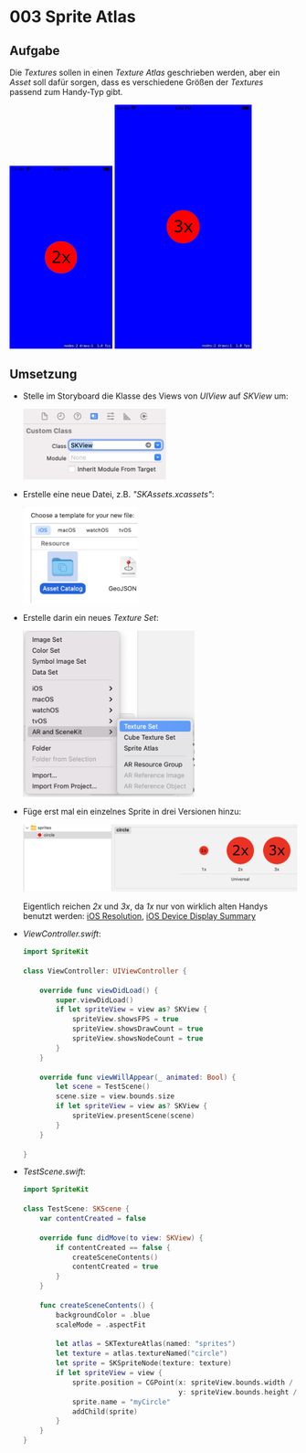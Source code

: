 # 003 Sprite Atlas

## Aufgabe

Die *Textures* sollen in einen *Texture Atlas* geschrieben werden, aber ein *Asset* soll dafür sorgen, dass es verschiedene Größen der *Textures* passend zum Handy-Typ gibt.

<a><img src="media/sprite-atlas-ipod-touch.png" width="180"></a>
<a><img src="media/sprite-atlas-iphone-8-plus.png" width="240"></a>

## Umsetzung

* Stelle im Storyboard die Klasse des Views von *UIView* auf *SKView* um:
  
  <a><img src="media/storyboard-skview.png" width="250"></a>

* Erstelle eine neue Datei, z.B. *"SKAssets.xcassets"*:

  <a><img src="media/asset-catalog.png" width="200"></a>
  
* Erstelle darin ein neues *Texture Set*:

  <a><img src="media/create-texture-set.png" width="300"></a>
  
* Füge erst mal ein einzelnes Sprite in drei Versionen hinzu:

  <a><img src="media/asset-catalog-circle.png" width="500"></a>
  
  Eigentlich reichen *2x* und *3x*, da *1x* nur von wirklich alten Handys benutzt werden: [iOS Resolution](https://ios-resolution.com), [iOS Device Display Summary](https://developer.apple.com/library/archive/documentation/DeviceInformation/Reference/iOSDeviceCompatibility/Displays/Displays.html)
  
* *ViewController.swift*:

  ```swift
  import SpriteKit

  class ViewController: UIViewController {

      override func viewDidLoad() {
          super.viewDidLoad()
          if let spriteView = view as? SKView {
              spriteView.showsFPS = true
              spriteView.showsDrawCount = true
              spriteView.showsNodeCount = true
          }
      }

      override func viewWillAppear(_ animated: Bool) {
          let scene = TestScene()
          scene.size = view.bounds.size
          if let spriteView = view as? SKView {
              spriteView.presentScene(scene)
          }
      }

  }
  ```

* *TestScene.swift*:

  ```swift
  import SpriteKit

  class TestScene: SKScene {
      var contentCreated = false

      override func didMove(to view: SKView) {
          if contentCreated == false {
              createSceneContents()
              contentCreated = true
          }
      }

      func createSceneContents() {
          backgroundColor = .blue
          scaleMode = .aspectFit

          let atlas = SKTextureAtlas(named: "sprites")
          let texture = atlas.textureNamed("circle")
          let sprite = SKSpriteNode(texture: texture)
          if let spriteView = view {
              sprite.position = CGPoint(x: spriteView.bounds.width / 2,
                                        y: spriteView.bounds.height / 2)
              sprite.name = "myCircle"
              addChild(sprite)
          }
      }
  }
  ```
